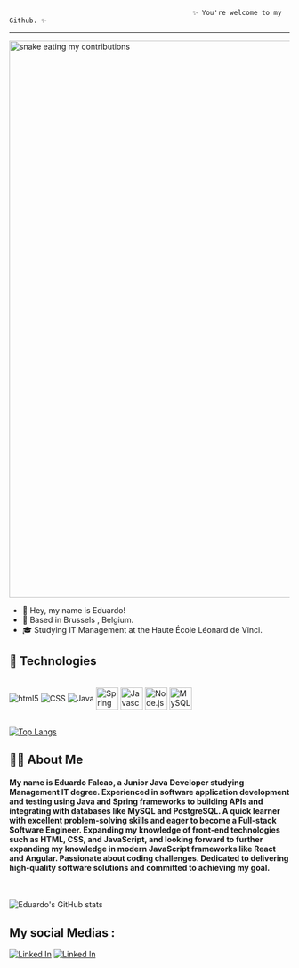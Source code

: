                                                   ✨ You're welcome to my Github. ✨

---


<p><img align="center" alt="snake eating my contributions" src="https://raw.githubusercontent.com/Edufalcao14/Edufalcao14/output/github-contribution-grid-snake.gif" width="1000" />


- 👋 Hey, my name is Eduardo!
- 📍 Based in Brussels , Belgium.
- 🎓 Studying IT Management at the Haute École Léonard de Vinci.
## 📱 Technologies

<div style = "display: inline_block ; justify-content : space-around "><br/>
    <img align="center" alt="html5" src ="https://icons.iconarchive.com/icons/iconstoc/vintage-social/48/html-5-icon.png"/>
    <img align="center" alt="CSS" src ="https://icons.iconarchive.com/icons/martz90/hex/48/css-3-icon.png" />
    <img align="center" alt="Java" src ="https://icons.iconarchive.com/icons/dakirby309/simply-styled/48/Java-icon.png" />
    <img align="center" alt="Spring" src ="https://miro.medium.com/max/550/0*5FEJ7emIEAxZRCQF" width="40" height="40" />
    <img align="center" alt="Javascript" src ="https://cdn.worldvectorlogo.com/logos/javascript-1.svg" width="40" height="40" />
    <img align="center" alt="Node.js" src ="https://miro.medium.com/max/374/1*Yhe1R94CIotr2se7Wf6TQQ.png"" height="40" />
    <img align="center" alt="MySQL" src ="https://cdn-icons-png.flaticon.com/128/5815/5815478.png"  height="40" /> 
</div>
<br>

[![Top Langs](https://github-readme-stats.vercel.app/api/top-langs/?username=Edufalcao14&layout=compact)](https://github.com/Edufalcao14/github-readme-stats)


## 👩‍💻 About Me

#### My name is Eduardo Falcao, a Junior Java Developer studying  Management IT degree. Experienced in software application development and testing using Java and Spring frameworks  to building  APIs and integrating with databases like MySQL and PostgreSQL. A quick learner with excellent problem-solving skills and eager to become a Full-stack Software Engineer. Expanding my knowledge of front-end technologies such as HTML, CSS, and JavaScript, and looking forward to further expanding my knowledge in modern JavaScript frameworks like React and Angular. Passionate about coding challenges. Dedicated to delivering high-quality software solutions and committed to achieving my goal.

<br>

![Eduardo's GitHub stats](https://github-readme-stats.vercel.app/api?username=Edufalcao14&show_icons=true&theme=onedark)



## My social Medias :

[![Linked In](https://img.shields.io/badge/LinkedIn-0077B5?style=for-the-badge&logo=linkedin&logoColor=white)](https://www.linkedin.com/in/edusampaiofalcao/)
[![Linked In](https://img.shields.io/badge/Gmail-D14836?style=for-the-badge&logo=gmail&logoColor=white)](https://mail.google.com/mail/u/0/?tab=rm&ogbl#inbox?compose=CllgCJvlHtkcnfxKRDDrzHRgJQKWqRVwfgXZRMSQprcjfnrKbCMvPcgkgGTvmtcHCGPqWxzRTdB)
